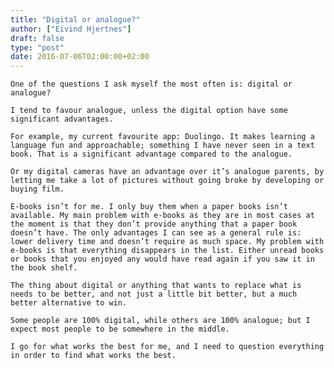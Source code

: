 ```yaml
---
title: "Digital or analogue?"
author: ["Eivind Hjertnes"]
draft: false
type: "post"
date: 2016-07-06T02:00:00+02:00
---
```


<div class="HTML">
  <div></div>

<p>

</div>

```text
One of the questions I ask myself the most often is: digital or analogue?
```

<div class="HTML">
  <div></div>

</p>

</div>

<div class="HTML">
  <div></div>

<p>

</div>

```text
I tend to favour analogue, unless the digital option have some significant advantages.
```

<div class="HTML">
  <div></div>

</p>

</div>

<div class="HTML">
  <div></div>

<p>

</div>

```text
For example, my current favourite app: Duolingo. It makes learning a language fun and approachable; something I have never seen in a text book. That is a significant advantage compared to the analogue.
```

<div class="HTML">
  <div></div>

</p>

</div>

<div class="HTML">
  <div></div>

<p>

</div>

```text
Or my digital cameras have an advantage over it’s analogue parents, by letting me take a lot of pictures without going broke by developing or buying film.
```

<div class="HTML">
  <div></div>

</p>

</div>

<div class="HTML">
  <div></div>

<p>

</div>

```text
E-books isn’t for me. I only buy them when a paper books isn’t available. My main problem with e-books as they are in most cases at the moment is that they don’t provide anything that a paper book doesn’t have. The only advantages I can see as a general rule is: lower delivery time and doesn’t require as much space. My problem with e-books is that everything disappears in the list. Either unread books or books that you enjoyed any would have read again if you saw it in the book shelf.
```

<div class="HTML">
  <div></div>

</p>

</div>

<div class="HTML">
  <div></div>

<p>

</div>

```text
The thing about digital or anything that wants to replace what is needs to be better, and not just a little bit better, but a much better alternative to win.
```

<div class="HTML">
  <div></div>

</p>

</div>

<div class="HTML">
  <div></div>

<p>

</div>

```text
Some people are 100% digital, while others are 100% analogue; but I expect most people to be somewhere in the middle.
```

<div class="HTML">
  <div></div>

</p>

</div>

<div class="HTML">
  <div></div>

<p>

</div>

```text
I go for what works the best for me, and I need to question everything in order to find what works the best.
```

<div class="HTML">
  <div></div>

</p>

</div>
